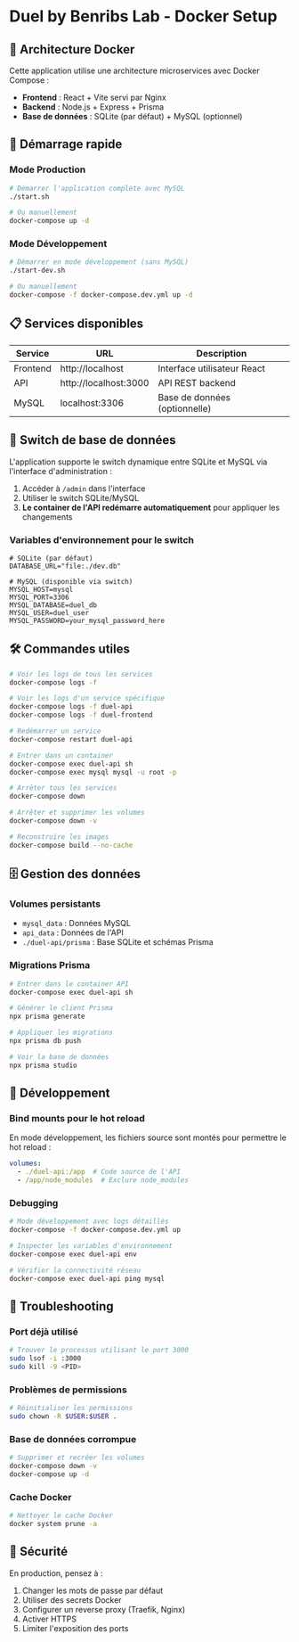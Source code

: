 # Duel by Benribs Lab - Docker Setup

## 🐳 Architecture Docker

Cette application utilise une architecture microservices avec Docker Compose :

- **Frontend** : React + Vite servi par Nginx
- **Backend** : Node.js + Express + Prisma
- **Base de données** : SQLite (par défaut) + MySQL (optionnel)

## 🚀 Démarrage rapide

### Mode Production

```bash
# Démarrer l'application complète avec MySQL
./start.sh

# Ou manuellement
docker-compose up -d
```

### Mode Développement

```bash
# Démarrer en mode développement (sans MySQL)
./start-dev.sh

# Ou manuellement
docker-compose -f docker-compose.dev.yml up -d
```

## 📋 Services disponibles

| Service | URL | Description |
|---------|-----|-------------|
| Frontend | http://localhost | Interface utilisateur React |
| API | http://localhost:3000 | API REST backend |
| MySQL | localhost:3306 | Base de données (optionnelle) |

## 🔄 Switch de base de données

L'application supporte le switch dynamique entre SQLite et MySQL via l'interface d'administration :

1. Accéder à `/admin` dans l'interface
2. Utiliser le switch SQLite/MySQL
3. **Le container de l'API redémarre automatiquement** pour appliquer les changements

### Variables d'environnement pour le switch

```env
# SQLite (par défaut)
DATABASE_URL="file:./dev.db"

# MySQL (disponible via switch)
MYSQL_HOST=mysql
MYSQL_PORT=3306
MYSQL_DATABASE=duel_db
MYSQL_USER=duel_user
MYSQL_PASSWORD=your_mysql_password_here
```

## 🛠️ Commandes utiles

```bash
# Voir les logs de tous les services
docker-compose logs -f

# Voir les logs d'un service spécifique
docker-compose logs -f duel-api
docker-compose logs -f duel-frontend

# Redémarrer un service
docker-compose restart duel-api

# Entrer dans un container
docker-compose exec duel-api sh
docker-compose exec mysql mysql -u root -p

# Arrêter tous les services
docker-compose down

# Arrêter et supprimer les volumes
docker-compose down -v

# Reconstruire les images
docker-compose build --no-cache
```

## 🗄️ Gestion des données

### Volumes persistants

- `mysql_data` : Données MySQL
- `api_data` : Données de l'API
- `./duel-api/prisma` : Base SQLite et schémas Prisma

### Migrations Prisma

```bash
# Entrer dans le container API
docker-compose exec duel-api sh

# Générer le client Prisma
npx prisma generate

# Appliquer les migrations
npx prisma db push

# Voir la base de données
npx prisma studio
```

## 🔧 Développement

### Bind mounts pour le hot reload

En mode développement, les fichiers source sont montés pour permettre le hot reload :

```yaml
volumes:
  - ./duel-api:/app  # Code source de l'API
  - /app/node_modules  # Exclure node_modules
```

### Debugging

```bash
# Mode développement avec logs détaillés
docker-compose -f docker-compose.dev.yml up

# Inspecter les variables d'environnement
docker-compose exec duel-api env

# Vérifier la connectivité réseau
docker-compose exec duel-api ping mysql
```

## 🚨 Troubleshooting

### Port déjà utilisé
```bash
# Trouver le processus utilisant le port 3000
sudo lsof -i :3000
sudo kill -9 <PID>
```

### Problèmes de permissions
```bash
# Réinitialiser les permissions
sudo chown -R $USER:$USER .
```

### Base de données corrompue
```bash
# Supprimer et recréer les volumes
docker-compose down -v
docker-compose up -d
```

### Cache Docker
```bash
# Nettoyer le cache Docker
docker system prune -a
```

## 🔐 Sécurité

En production, pensez à :

1. Changer les mots de passe par défaut
2. Utiliser des secrets Docker
3. Configurer un reverse proxy (Traefik, Nginx)
4. Activer HTTPS
5. Limiter l'exposition des ports